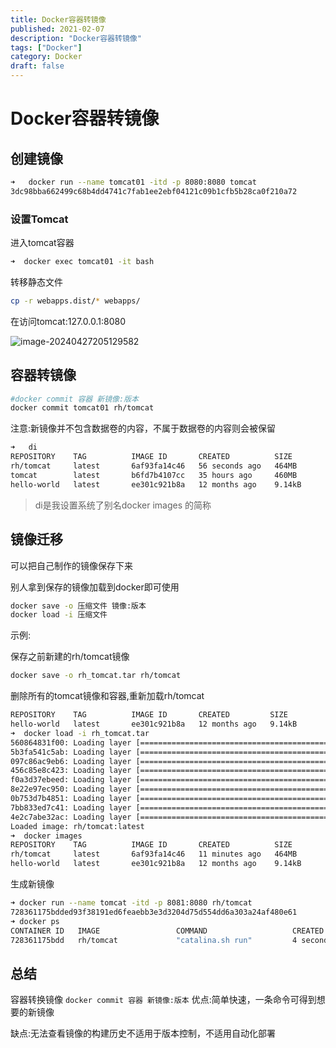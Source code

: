 ```yaml
---
title: Docker容器转镜像
published: 2021-02-07
description: "Docker容器转镜像"
tags: ["Docker"]
category: Docker
draft: false
--- 
```

# Docker容器转镜像

## 创建镜像

```bash
➜   docker run --name tomcat01 -itd -p 8080:8080 tomcat
3dc98bba662499c68b4dd4741c7fab1ee2ebf04121c09b1cfb5b28ca0f210a72
```



### 设置Tomcat

进入tomcat容器

```bash
➜  docker exec tomcat01 -it bash
```

转移静态文件

```bash
cp -r webapps.dist/* webapps/
```

在访问tomcat:127.0.0.1:8080

![image-20240427205129582](https://cdn.jsdelivr.net/gh/RonHaiT/Image-hosting/image-20240427205129582-7026509.png)

## 容器转镜像

```bash
#docker commit 容器 新镜像:版本
docker commit tomcat01 rh/tomcat
```

注意:新镜像并不包含数据卷的内容，不属于数据卷的内容则会被保留

```bash
➜   di
REPOSITORY    TAG          IMAGE ID       CREATED          SIZE
rh/tomcat     latest       6af93fa14c46   56 seconds ago   464MB
tomcat        latest       b6fd7b4107cc   35 hours ago     460MB
hello-world   latest       ee301c921b8a   12 months ago    9.14kB
```

> di是我设置系统了别名docker images 的简称

## 镜像迁移

可以把自己制作的镜像保存下来

别人拿到保存的镜像加载到docker即可使用

```bash
docker save -o 压缩文件 镜像:版本
docker load -i 压缩文件
```

示例:

保存之前新建的rh/tomcat镜像

```bash
docker save -o rh_tomcat.tar rh/tomcat
```

删除所有的tomcat镜像和容器,重新加载rh/tomcat

```bash
REPOSITORY    TAG          IMAGE ID       CREATED         SIZE
hello-world   latest       ee301c921b8a   12 months ago   9.14kB
➜  docker load -i rh_tomcat.tar
560864831f00: Loading layer [==================================================>]  71.84MB/71.84MB
5b3fa541c5ab: Loading layer [==================================================>]  55.03MB/55.03MB
097c86ac9eb6: Loading layer [==================================================>]  308.3MB/308.3MB
456c85e8c423: Loading layer [==================================================>]  3.072kB/3.072kB
f0a3d37ebeed: Loading layer [==================================================>]  3.072kB/3.072kB
8e22e97ec950: Loading layer [==================================================>]  3.072kB/3.072kB
0b753d7b4851: Loading layer [==================================================>]  31.26MB/31.26MB
7bb833ed7c41: Loading layer [==================================================>]  2.048kB/2.048kB
4e2c7abe32ac: Loading layer [==================================================>]  5.042MB/5.042MB
Loaded image: rh/tomcat:latest
➜  docker images
REPOSITORY    TAG          IMAGE ID       CREATED          SIZE
rh/tomcat     latest       6af93fa14c46   11 minutes ago   464MB
hello-world   latest       ee301c921b8a   12 months ago    9.14kB
```

生成新镜像

```bash
➜ docker run --name tomcat -itd -p 8081:8080 rh/tomcat
728361175bdded93f38191ed6feaebb3e3d3204d75d554dd6a303a24af480e61
➜ docker ps
CONTAINER ID   IMAGE                 COMMAND                   CREATED          STATUS          PORTS                                                                                                                                      NAMES
728361175bdd   rh/tomcat             "catalina.sh run"         4 seconds ago    Up 4 seconds    0.0.0.0:8081->8080/tcp                                                                                                                     tomcat
```

## 总结

容器转换镜像 `docker commit 容器 新镜像:版本`
优点:简单快速，一条命令可得到想要的新镜像

缺点:无法查看镜像的构建历史不适用于版本控制，不适用自动化部署

